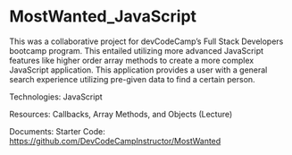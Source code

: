 # MostWanted_JavaScript

This was a collaborative project for devCodeCamp’s Full Stack Developers bootcamp program. This entailed utilizing more advanced JavaScript features like higher order array methods to create a more complex JavaScript application. This application provides a user with a general search experience utilizing pre-given data to find a certain person.

Technologies: JavaScript

Resources: Callbacks, Array Methods, and Objects (Lecture)

Documents: Starter Code: https://github.com/DevCodeCampInstructor/MostWanted
